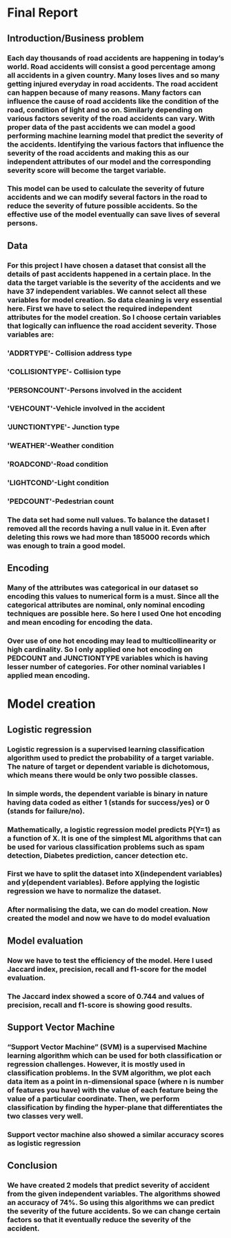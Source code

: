 # Final Report
## Introduction/Business problem 

### Each day thousands of road accidents are happening in today’s world. Road accidents will consist a good percentage among all accidents in a given country. Many loses lives and so many getting injured everyday in road accidents. The road accident can happen because of many reasons. Many factors can influence the cause of road accidents like the condition of the road, condition of light and so on. Similarly depending on various factors severity of the road accidents can vary. With proper data of the past accidents we can model a good performing machine learning model that predict the severity of the accidents. Identifying the various factors that influence the severity of the road accidents and making this as our independent attributes of our model and the corresponding severity score will become the target variable.
### This model can be used to calculate the severity of future accidents and we can modify several factors in the road to reduce the severity of future possible accidents. So the effective use of the model eventually can save lives of several persons.

## Data
### For this project I have chosen a dataset that consist all the details of past accidents happened in a certain place. In the data the target variable is the severity of the accidents and we have 37 independent variables. We cannot select all these variables for model creation. So data cleaning is very essential here. First we have to select the required independent attributes for the model creation. So I choose certain variables that logically can influence the road accident severity. Those variables are:
 ### 'ADDRTYPE'- Collision address type 
### 'COLLISIONTYPE'- Collision type
### 'PERSONCOUNT'-Persons involved in the accident 
### 'VEHCOUNT'-Vehicle involved in the accident 
### 'JUNCTIONTYPE'- Junction type
### 'WEATHER'-Weather condition 
### 'ROADCOND'-Road condition
### 'LIGHTCOND'-Light condition 
### 'PEDCOUNT'-Pedestrian count
### The data set had some null values. To balance the dataset I removed all the records having a null value in it. Even after deleting this rows we had more than 185000 records which was enough to train a good model.
## Encoding 
### Many of the attributes was categorical in our dataset so encoding this values to numerical form is a must. Since all the categorical attributes are nominal, only nominal encoding techniques are possible here. So here I used One hot encoding and mean encoding for encoding the data.
### Over use of one hot encoding  may lead to multicollinearity or high cardinality. So I only applied one hot encoding on PEDCOUNT and JUNCTIONTYPE variables which is having lesser number of categories. For other nominal variables I applied mean encoding. 
# Model creation 

## Logistic regression
### Logistic regression is a supervised learning classification algorithm used to predict the probability of a target variable. The nature of target or dependent variable is dichotomous, which means there would be only two possible classes.
### In simple words, the dependent variable is binary in nature having data coded as either 1 (stands for success/yes) or 0 (stands for failure/no).
### Mathematically, a logistic regression model predicts P(Y=1) as a function of X. It is one of the simplest ML algorithms that can be used for various classification problems such as spam detection, Diabetes prediction, cancer detection etc.
### First we have to split the dataset into X(independent variables) and y(dependent variables). Before applying the logistic regression we have to normalize the dataset. 
### After normalising the data, we can do model creation. Now created the model and now we have to do model evaluation

## Model evaluation

### Now we have to test the efficiency of the model. Here I used Jaccard index, precision, recall and f1-score for the model evaluation.
### The Jaccard index showed a score of 0.744 and values of precision, recall and f1-score is showing good results.

## Support Vector Machine
### “Support Vector Machine” (SVM) is a supervised Machine learning algorithm which can be used for both classification or regression challenges. However, it is mostly used in classification problems. In the SVM algorithm, we plot each data item as a point in n-dimensional space (where n is number of features you have) with the value of each feature being the value of a particular coordinate. Then, we perform classification by finding the hyper-plane that differentiates the two classes very well.
### Support vector machine also showed a similar accuracy scores as logistic regression

## Conclusion

### We have created 2 models that predict severity of accident from the given independent variables. The algorithms showed an accuracy of 74%. So using this algorithms we can predict the severity of the future accidents. So we can change certain factors so that it eventually reduce the severity of the accident.     

